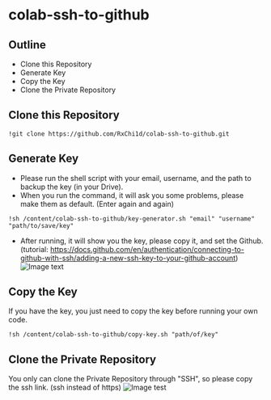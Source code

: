# colab-ssh-to-github

## Outline
- Clone this Repository  
- Generate Key
- Copy the Key
- Clone the Private Repository

## Clone this Repository
```
!git clone https://github.com/RxChi1d/colab-ssh-to-github.git
```

## Generate Key
- Please run the shell script with your email, username, and the path to backup the key (in your Drive).  
- When you run the command, it will ask you some problems, please make them as default. (Enter again and again)
```
!sh /content/colab-ssh-to-github/key-generator.sh "email" "username" "path/to/save/key"
```
- After running, it will show you the key, please copy it, and set the Github. (tutorial: https://docs.github.com/en/authentication/connecting-to-github-with-ssh/adding-a-new-ssh-key-to-your-github-account)  
![Image text]('https://github.com/RxChi1d/colab-ssh-to-github/blob/master/picture/key.png')  

## Copy the Key
If you have the key, you just need to copy the key before running your own code.  
```
!sh /content/colab-ssh-to-github/copy-key.sh "path/of/key"
```

## Clone the Private Repository
You only can clone the Private Repository through "SSH", so please copy the ssh link. (ssh instead of https)
![Image test]('https://github.com/RxChi1d/colab-ssh-to-github/blob/master/picture/ssh.png')